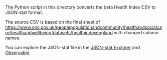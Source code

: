 The Python script in this directory converts the beta Health Index CSV to JSON-stat format.

The source CSV is based on the final sheet of https://www.ons.gov.uk/peoplepopulationandcommunity/healthandsocialcare/healthandwellbeing/datasets/healthindexengland with changed column names.

You can explore the JSON-stat file in the [JSON-stat Explorer](https://jsonstat.com/explorer/#/https%3A%2F%2Fraw.githubusercontent.com%2Fjtrim-ons%2Fexperiments%2Fmain%2Fhealth-index%2Fhibeta.json) and [Observable](https://observablehq.com/@jtrim-ons/json-stat-for-the-health-index).
